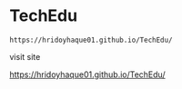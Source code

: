# TechEdu

```
https://hridoyhaque01.github.io/TechEdu/

```

visit site

https://hridoyhaque01.github.io/TechEdu/
